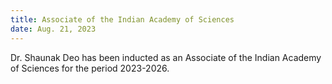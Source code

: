 ```yaml
---
title: Associate of the Indian Academy of Sciences 
date: Aug. 21, 2023 
---
```


Dr. Shaunak Deo has been inducted as an Associate of the Indian Academy of Sciences for the period 2023-2026.  